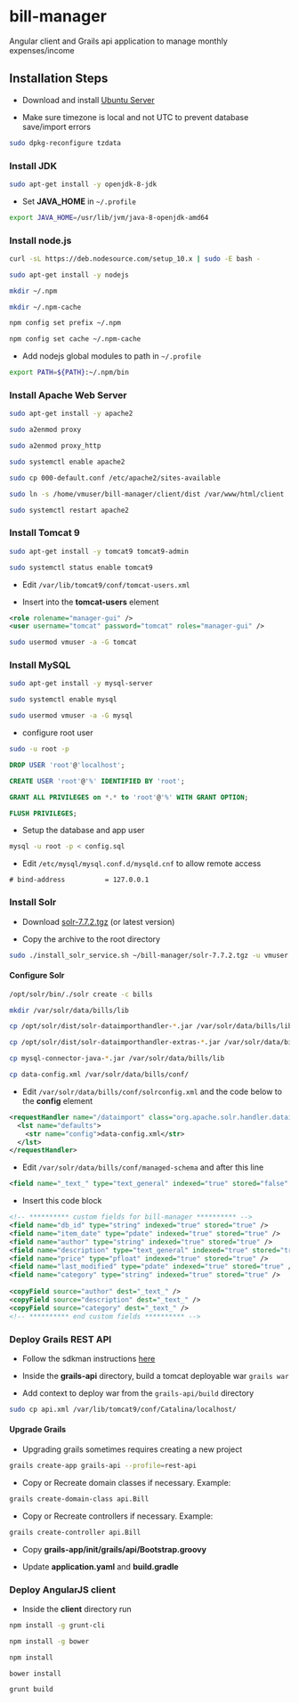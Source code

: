 bill-manager
=============

Angular client and Grails api application to manage monthly expenses/income

## Installation Steps

* Download and install [Ubuntu Server](https://ubuntu.com/download/server)

* Make sure timezone is local and not UTC to prevent database save/import errors

```bash
sudo dpkg-reconfigure tzdata
```

### Install JDK

```bash
sudo apt-get install -y openjdk-8-jdk
```

* Set **JAVA_HOME** in `~/.profile`
```bash
export JAVA_HOME=/usr/lib/jvm/java-8-openjdk-amd64
```

### Install node.js

```bash
curl -sL https://deb.nodesource.com/setup_10.x | sudo -E bash -

sudo apt-get install -y nodejs

mkdir ~/.npm

mkdir ~/.npm-cache

npm config set prefix ~/.npm

npm config set cache ~/.npm-cache
```

* Add nodejs global modules to path in `~/.profile`

```bash
export PATH=${PATH}:~/.npm/bin
```

### Install Apache Web Server

```bash
sudo apt-get install -y apache2

sudo a2enmod proxy

sudo a2enmod proxy_http

sudo systemctl enable apache2

sudo cp 000-default.conf /etc/apache2/sites-available

sudo ln -s /home/vmuser/bill-manager/client/dist /var/www/html/client

sudo systemctl restart apache2
```

### Install Tomcat 9

``` bash
sudo apt-get install -y tomcat9 tomcat9-admin

sudo systemctl status enable tomcat9
```

* Edit `/var/lib/tomcat9/conf/tomcat-users.xml`

* Insert into the **tomcat-users** element

```xml
<role rolename="manager-gui" />
<user username="tomcat" password="tomcat" roles="manager-gui" />
```

```bash
sudo usermod vmuser -a -G tomcat
```

### Install MySQL

```bash
sudo apt-get install -y mysql-server

sudo systemctl enable mysql

sudo usermod vmuser -a -G mysql
```

* configure root user

```bash
sudo -u root -p
```

```sql
DROP USER 'root'@'localhost';

CREATE USER 'root'@'%' IDENTIFIED BY 'root';

GRANT ALL PRIVILEGES on *.* to 'root'@'%' WITH GRANT OPTION;

FLUSH PRIVILEGES;
```

* Setup the database and app user

```bash
mysql -u root -p < config.sql
```
* Edit `/etc/mysql/mysql.conf.d/mysqld.cnf` to allow remote access

```
# bind-address          = 127.0.0.1
```

### Install Solr

* Download [solr-7.7.2.tgz](https://www.apache.org/dyn/closer.lua/lucene/solr/7.7.2/solr-7.7.2.tgz) (or latest version)

* Copy the archive to the root directory

```bash
sudo ./install_solr_service.sh ~/bill-manager/solr-7.7.2.tgz -u vmuser
```

#### Configure Solr
```bash
/opt/solr/bin/./solr create -c bills

mkdir /var/solr/data/bills/lib

cp /opt/solr/dist/solr-dataimporthandler-*.jar /var/solr/data/bills/lib

cp /opt/solr/dist/solr-dataimporthandler-extras-*.jar /var/solr/data/bills/lib

cp mysql-connector-java-*.jar /var/solr/data/bills/lib

cp data-config.xml /var/solr/data/bills/conf/
```

* Edit `/var/solr/data/bills/conf/solrconfig.xml` and the code below to the **config** element

```xml
<requestHandler name="/dataimport" class="org.apache.solr.handler.dataimport.DataImportHandler">
  <lst name="defaults">
    <str name="config">data-config.xml</str>
  </lst>
</requestHandler>
```

* Edit `/var/solr/data/bills/conf/managed-schema` and after this line

```xml
<field name="_text_" type="text_general" indexed="true" stored="false" multiValued="true" />
```

* Insert this code block

```xml
<!-- ********** custom fields for bill-manager ********** -->
<field name="db_id" type="string" indexed="true" stored="true" />
<field name="item_date" type="pdate" indexed="true" stored="true" />
<field name="author" type="string" indexed="true" stored="true" />
<field name="description" type="text_general" indexed="true" stored="true" />
<field name="price" type="pfloat" indexed="true" stored="true" />
<field name="last_modified" type="pdate" indexed="true" stored="true" />
<field name="category" type="string" indexed="true" stored="true" />
 
<copyField source="author" dest="_text_" />
<copyField source="description" dest="_text_" />
<copyField source="category" dest="_text_" />
<!-- ********** end custom fields ********** -->
```

### Deploy Grails REST API

* Follow the sdkman instructions [here](https://www.grails.org/download.html)

* Inside the **grails-api** directory, build a tomcat deployable war `grails war`

* Add context to deploy war from the `grails-api/build` directory
```bash
sudo cp api.xml /var/lib/tomcat9/conf/Catalina/localhost/
```

#### Upgrade Grails

* Upgrading grails sometimes requires creating a new project
```bash
grails create-app grails-api --profile=rest-api
```

* Copy or Recreate domain classes if necessary. Example:
```bash
grails create-domain-class api.Bill
```

* Copy or Recreate controllers if necessary. Example:
```bash
grails create-controller api.Bill
```

* Copy **grails-app/init/grails/api/Bootstrap.groovy**

* Update **application.yaml** and **build.gradle**

### Deploy AngularJS client

* Inside the **client** directory run
```bash
npm install -g grunt-cli

npm install -g bower

npm install

bower install

grunt build
```
